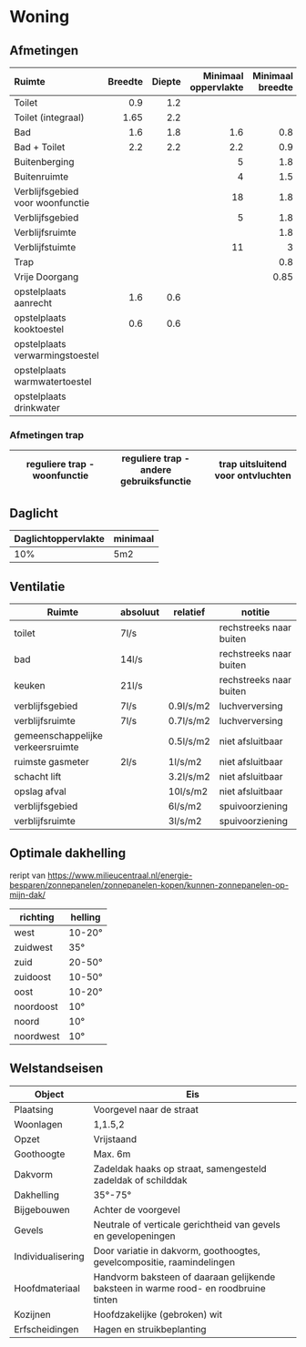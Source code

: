 # Woning

## Afmetingen

| Ruimte                           | Breedte | Diepte | Minimaal oppervlakte | Minimaal breedte | Minimaal hoogte | Optioneel |
| :------------------------------- | ------: | -----: | -------------------: | ---------------: | --------------: | --------- |
| Toilet                           |     0.9 |    1.2 |                      |                  |             2.6 |           |
| Toilet (integraal)               |    1.65 |    2.2 |                      |                  |             2.6 |           |
| Bad                              |     1.6 |    1.8 |                  1.6 |              0.8 |             2.6 |           |
| Bad + Toilet                     |     2.2 |    2.2 |                  2.2 |              0.9 |             2.6 |           |
| Buitenberging                    |         |        |                    5 |              1.8 |             2.3 | nee       |
| Buitenruimte                     |         |        |                    4 |              1.5 |                 |           |
| Verblijfsgebied voor woonfunctie |         |        |                   18 |              1.8 |             2.6 |           |
| Verblijfsgebied                  |         |        |                    5 |              1.8 |             2.6 |           |
| Verblijfsruimte                  |         |        |                      |              1.8 |             2.6 |           |
| Verblijfstuimte                  |         |        |                   11 |                3 |             2.6 |           |
| Trap                             |         |        |                      |              0.8 |             2.3 |           |
| Vrije Doorgang                   |         |        |                      |             0.85 |             2.3 |           |
| opstelplaats aanrecht            |     1.6 |    0.6 |                      |                  |                 | nee       |
| opstelplaats kooktoestel         |     0.6 |    0.6 |                      |                  |                 | nee       |
| opstelplaats verwarmingstoestel  |         |        |                      |                  |                 | nee       |
| opstelplaats warmwatertoestel    |         |        |                      |                  |                 | nee       |
| opstelplaats drinkwater          |         |        |                      |                  |                 | nee       |

### Afmetingen trap

|     | reguliere trap - woonfunctie | reguliere trap - andere gebruiksfunctie | trap uitsluitend voor ontvluchten |
| --- | ---------------------------- | --------------------------------------- | --------------------------------- |

## Daglicht

| Daglichtoppervlakte | minimaal |
| ------------------- | -------- |
| 10%                 | 5m2      |

## Ventilatie

| Ruimte                            | absoluut | relatief  | notitie                 |
| --------------------------------- | -------- | --------- | ----------------------- |
| toilet                            | 7l/s     |           | rechstreeks naar buiten |
| bad                               | 14l/s    |           | rechstreeks naar buiten |
| keuken                            | 21l/s    |           | rechstreeks naar buiten |
| verblijfsgebied                   | 7l/s     | 0.9l/s/m2 | luchverversing          |
| verblijfsruimte                   | 7l/s     | 0.7l/s/m2 | luchverversing          |
| gemeenschappelijke verkeersruimte |          | 0.5l/s/m2 | niet afsluitbaar        |
| ruimste gasmeter                  | 2l/s     | 1l/s/m2   | niet afsluitbaar        |
| schacht lift                      |          | 3.2l/s/m2 | niet afsluitbaar        |
| opslag afval                      |          | 10l/s/m2  | niet afsluitbaar        |
| verblijfsgebied                   |          | 6l/s/m2   | spuivoorziening         |
| verblijfsruimte                   |          | 3l/s/m2   | spuivoorziening         |

## Optimale dakhelling

reript van <https://www.milieucentraal.nl/energie-besparen/zonnepanelen/zonnepanelen-kopen/kunnen-zonnepanelen-op-mijn-dak/>

| richting  | helling |
| --------- | ------- |
| west      | 10-20°  |
| zuidwest  | 35°     |
| zuid      | 20-50°  |
| zuidoost  | 10-50°  |
| oost      | 10-20°  |
| noordoost | 10°     |
| noord     | 10°     |
| noordwest | 10°     |

## Welstandseisen

| Object            | Eis                                                                                  |
| ----------------- | ------------------------------------------------------------------------------------ |
| Plaatsing         | Voorgevel naar de straat                                                             |
| Woonlagen         | 1,1.5,2                                                                              |
| Opzet             | Vrijstaand                                                                           |
| Goothoogte        | Max. 6m                                                                              |
| Dakvorm           | Zadeldak haaks op straat, samengesteld zadeldak of schilddak                         |
| Dakhelling        | 35°-75°                                                                              |
| Bijgebouwen       | Achter de voorgevel                                                                  |
| Gevels            | Neutrale of verticale gerichtheid van gevels en gevelopeningen                       |
| Individualisering | Door variatie in dakvorm, goothoogtes, gevelcompositie, raamindelingen               |
| Hoofdmateriaal    | Handvorm baksteen of daaraan gelijkende baksteen in warme rood- en roodbruine tinten |
| Kozijnen          | Hoofdzakelijke (gebroken) wit                                                        |
| Erfscheidingen    | Hagen en struikbeplanting                                                            |

